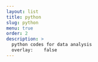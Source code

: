 ```yaml
---
layout: list
title: python
slug: python
menu: true
order: 2
description: >
  python codes for data analysis
  overlay:    false
---
```

